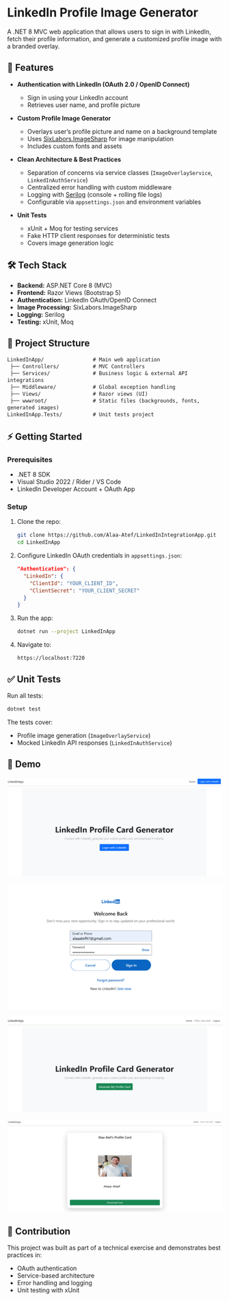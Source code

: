# LinkedIn Profile Image Generator

A .NET 8 MVC web application that allows users to sign in with LinkedIn, fetch their profile information, and generate a customized profile image with a branded overlay.

## 🚀 Features

* **Authentication with LinkedIn (OAuth 2.0 / OpenID Connect)**

  * Sign in using your LinkedIn account
  * Retrieves user name, and profile picture

* **Custom Profile Image Generator**

  * Overlays user’s profile picture and name on a background template
  * Uses [SixLabors.ImageSharp](https://github.com/SixLabors/ImageSharp) for image manipulation
  * Includes custom fonts and assets

* **Clean Architecture & Best Practices**

  * Separation of concerns via service classes (`ImageOverlayService`, `LinkedInAuthService`)
  * Centralized error handling with custom middleware
  * Logging with [Serilog](https://serilog.net/) (console + rolling file logs)
  * Configurable via `appsettings.json` and environment variables

* **Unit Tests**

  * xUnit + Moq for testing services
  * Fake HTTP client responses for deterministic tests
  * Covers image generation logic

## 🛠️ Tech Stack

* **Backend:** ASP.NET Core 8 (MVC)
* **Frontend:** Razor Views (Bootstrap 5)
* **Authentication:** LinkedIn OAuth/OpenID Connect
* **Image Processing:** SixLabors.ImageSharp
* **Logging:** Serilog
* **Testing:** xUnit, Moq

## 📂 Project Structure

```
LinkedInApp/                # Main web application
 ├── Controllers/           # MVC Controllers
 ├── Services/              # Business logic & external API integrations
 ├── Middleware/            # Global exception handling
 ├── Views/                 # Razor views (UI)
 ├── wwwroot/               # Static files (backgrounds, fonts, generated images)
LinkedInApp.Tests/          # Unit tests project
```

## ⚡ Getting Started

### Prerequisites

* .NET 8 SDK
* Visual Studio 2022 / Rider / VS Code
* LinkedIn Developer Account + OAuth App

### Setup

1. Clone the repo:

   ```bash
   git clone https://github.com/Alaa-Atef/LinkedInIntegrationApp.git
   cd LinkedInApp
   ```

2. Configure LinkedIn OAuth credentials in `appsettings.json`:

   ```json
   "Authentication": {
     "LinkedIn": {
       "ClientId": "YOUR_CLIENT_ID",
       "ClientSecret": "YOUR_CLIENT_SECRET"
     }
   }
   ```

3. Run the app:

   ```bash
   dotnet run --project LinkedInApp
   ```

4. Navigate to:

   ```
   https://localhost:7220
   ```

## ✅ Unit Tests

Run all tests:

```bash
dotnet test
```

The tests cover:

* Profile image generation (`ImageOverlayService`)
* Mocked LinkedIn API responses (`LinkedInAuthService`)

## 📸 Demo

![Home Page](docs/Home-Page.png)

![Home Page](docs/Login-Page.png)

![Home Page](docs/LogedIn-Page.png)

![Home Page](docs/Generated-Card-Page.png)

## 🤝 Contribution

This project was built as part of a technical exercise and demonstrates best practices in:

* OAuth authentication
* Service-based architecture
* Error handling and logging
* Unit testing with xUnit
